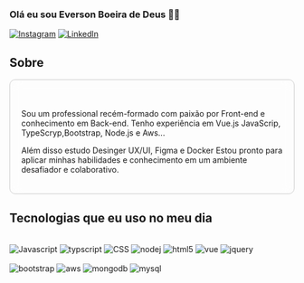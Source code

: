 ### Olá eu sou Everson Boeira de Deus 🤙🏻

[![Instagram](https://img.shields.io/badge/Instagram-E4405F?style=for-the-badge&logo=instagram&logoColor=white)](https://www.instagram.com/everson_deus?igsh=ZGNjOWZkYTE3MQ==)
[![Linkedln](https://img.shields.io/badge/LinkedIn-0077B5?style=for-the-badge&logo=linkedin&logoColor=white)](https://br.linkedin.com/in/everson-deus-181b99219)


	
## Sobre 
<div style="border: 1px solid #ccc; padding: 20px;  backdrop-filter: blur(10px); border-radius: 10px; text-align: center;"><br/>
     <p style="text-align: left;">Sou um professional recém-formado com paixão por Front-end
        e conhecimento em Back-end. Tenho experiência em Vue.js JavaScrip, TypeScryp,Bootstrap, Node.js e Aws...</p>
        <p style="text-align: left;">
        Além disso estudo  Desinger UX/UI, Figma e Docker
        Estou pronto para aplicar minhas habilidades e conhecimento em um ambiente desafiador e colaborativo.
        </p>
</div>


## Tecnologias que eu uso no meu dia

<div style="display:inline-block"><br/>
    <img aling="center" alt="Javascript" src="https://img.shields.io/badge/JavaScript-F7DF1E?style=for-the-badge&logo=javascript&logoColor=black">
</div>
<div style="display:inline-block"><br/>
    <img aling="center" alt="typscript" src="https://img.shields.io/badge/TypeScript-007ACC?style=for-the-badge&logo=typescript&logoColor=white">
</div>
<div style="display:inline-block"><br/>
    <img aling="center" alt="CSS" src="https://img.shields.io/badge/CSS3-1572B6?style=for-the-badge&logo=css3&logoColor=white">
</div>
<div style="display:inline-block"><br/>
    <img aling="center" alt="nodej" src="https://img.shields.io/badge/Node.js-43853D?style=for-the-badge&logo=node.js&logoColor=white">
</div>
<div style="display:inline-block"><br/>
    <img aling="center" alt="html5" src="https://img.shields.io/badge/HTML5-E34F26?style=for-the-badge&logo=html5&logoColor=white">
</div>
<div style="display:inline-block"><br/>
    <img aling="center" alt="vue" src="https://img.shields.io/badge/Vue.js-35495E?style=for-the-badge&logo=vue.js&logoColor=4FC08D">
</div>
<div style="display:inline-block"><br/>
    <img aling="center" alt="jquery" src="https://img.shields.io/badge/jQuery-0769AD?style=for-the-badge&logo=jquery&logoColor=whit">
</div>


<div style="display:inline-block"><br/>
    <img aling="center" alt="bootstrap" src="https://img.shields.io/badge/Bootstrap-563D7C?style=for-the-badge&logo=bootstrap&logoColor=white">
</div>
<div style="display:inline-block"><br/>
    <img aling="center" alt="aws" src="https://img.shields.io/badge/Amazon_AWS-232F3E?style=for-the-badge&logo=amazon-aws&logoColor=white">
</div>
<div style="display:inline-block"><br/>
    <img aling="center" alt="mongodb" src="https://img.shields.io/badge/MongoDB-4EA94B?style=for-the-badge&logo=mongodb&logoColor=white">
</div>
<div style="display:inline-block"><br/>
    <img aling="center" alt="mysql" src="https://img.shields.io/badge/MySQL-005C84?style=for-the-badge&logo=mysql&logoColor=white">
</div>



